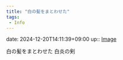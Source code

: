 ```yaml
---
title: "白の髪をまとわせた"
tags:
 - Info
---
```


date: 2024-12-20T14:11:39+09:00
up:: [Image](../Bar/Novel/Topics/Image.md)

白の髪をまとわせた
白炎の剣